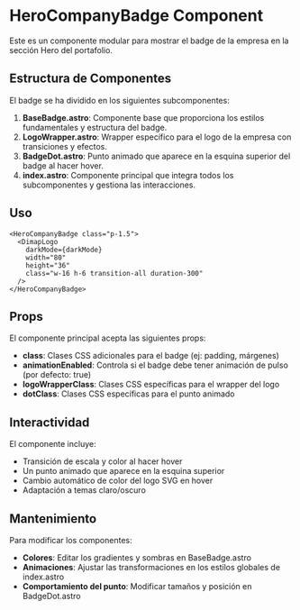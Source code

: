 # HeroCompanyBadge Component

Este es un componente modular para mostrar el badge de la empresa en la sección Hero del portafolio.

## Estructura de Componentes

El badge se ha dividido en los siguientes subcomponentes:

1. **BaseBadge.astro**: Componente base que proporciona los estilos fundamentales y estructura del badge.
2. **LogoWrapper.astro**: Wrapper específico para el logo de la empresa con transiciones y efectos.
3. **BadgeDot.astro**: Punto animado que aparece en la esquina superior del badge al hacer hover.
4. **index.astro**: Componente principal que integra todos los subcomponentes y gestiona las interacciones.

## Uso

```astro
<HeroCompanyBadge class="p-1.5">
  <DimapLogo 
    darkMode={darkMode}
    width="80" 
    height="36" 
    class="w-16 h-6 transition-all duration-300"
  />
</HeroCompanyBadge>
```

## Props

El componente principal acepta las siguientes props:

- **class**: Clases CSS adicionales para el badge (ej: padding, márgenes)
- **animationEnabled**: Controla si el badge debe tener animación de pulso (por defecto: true)
- **logoWrapperClass**: Clases CSS específicas para el wrapper del logo
- **dotClass**: Clases CSS específicas para el punto animado

## Interactividad

El componente incluye:

- Transición de escala y color al hacer hover
- Un punto animado que aparece en la esquina superior
- Cambio automático de color del logo SVG en hover
- Adaptación a temas claro/oscuro

## Mantenimiento

Para modificar los componentes:

- **Colores**: Editar los gradientes y sombras en BaseBadge.astro
- **Animaciones**: Ajustar las transformaciones en los estilos globales de index.astro
- **Comportamiento del punto**: Modificar tamaños y posición en BadgeDot.astro
